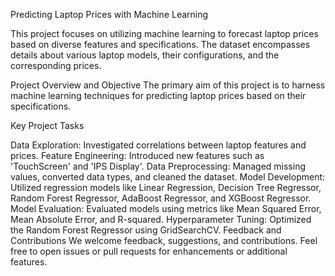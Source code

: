 Predicting Laptop Prices with Machine Learning

This project focuses on utilizing machine learning to forecast laptop prices based on diverse features and specifications. The dataset encompasses details about various laptop models, their configurations, and the corresponding prices.

Project Overview and Objective
The primary aim of this project is to harness machine learning techniques for predicting laptop prices based on their specifications.

Key Project Tasks

Data Exploration: Investigated correlations between laptop features and prices.
Feature Engineering: Introduced new features such as 'TouchScreen' and 'IPS Display'.
Data Preprocessing: Managed missing values, converted data types, and cleaned the dataset.
Model Development: Utilized regression models like Linear Regression, Decision Tree Regressor, Random Forest Regressor, AdaBoost Regressor, and XGBoost Regressor.
Model Evaluation: Evaluated models using metrics like Mean Squared Error, Mean Absolute Error, and R-squared.
Hyperparameter Tuning: Optimized the Random Forest Regressor using GridSearchCV.
Feedback and Contributions
We welcome feedback, suggestions, and contributions. Feel free to open issues or pull requests for enhancements or additional features.
